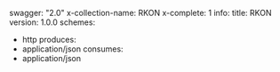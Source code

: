 swagger: "2.0"
x-collection-name: RKON
x-complete: 1
info:
  title: RKON
  version: 1.0.0
schemes:
- http
produces:
- application/json
consumes:
- application/json